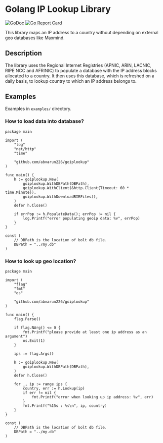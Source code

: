 # Golang IP Lookup Library

[![GoDoc](https://godoc.org/github.com/abvarun226/goiplookup?status.svg)](https://godoc.org/github.com/abvarun226/goiplookup)
[![Go Report Card](https://goreportcard.com/badge/github.com/abvarun226/goiplookup)](https://goreportcard.com/report/github.com/abvarun226/goiplookup)

This library maps an IP address to a country without depending on external geo databases like Maxmind.

## Description
The library uses the Regional Internet Registries (APNIC, ARIN, LACNIC, RIPE NCC and AFRINIC) to populate a database with the IP address blocks allocated to a country. It then uses this database, which is refreshed on a daily basis, to lookup country to which an IP address belongs to.

## Examples
Examples in `examples/` directory.

### How to load data into database?
```
package main

import (
	"log"
	"net/http"
	"time"

	"github.com/abvarun226/goiplookup"
)

func main() {
	h := goiplookup.New(
		goiplookup.WithDBPath(DBPath),
		goiplookup.WithClient(&http.Client{Timeout: 60 * time.Minute}),
		goiplookup.WithDownloadRIRFiles(),
	)
	defer h.Close()

	if errPop := h.PopulateData(); errPop != nil {
		log.Printf("error populating geoip data: %v", errPop)
	}
}

const (
	// DBPath is the location of bolt db file.
	DBPath = "../my.db"
)
```

### How to look up geo location?
```
package main

import (
	"flag"
	"fmt"
	"os"

	"github.com/abvarun226/goiplookup"
)

func main() {
	flag.Parse()

	if flag.NArg() <= 0 {
		fmt.Printf("please provide at least one ip address as an argument")
		os.Exit(1)
	}

	ips := flag.Args()

	h := goiplookup.New(
		goiplookup.WithDBPath(DBPath),
	)
	defer h.Close()

	for _, ip := range ips {
		country, err := h.Lookup(ip)
		if err != nil {
			fmt.Printf("error when looking up ip address: %v", err)
		}
		fmt.Printf("%15s : %s\n", ip, country)
	}
}

const (
	// DBPath is the location of bolt db file.
	DBPath = "../my.db"
)
```